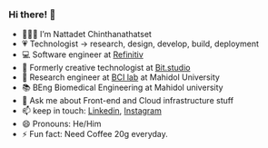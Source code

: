 ### Hi there! 👋

- 👨🏻‍💻 I’m Nattadet Chinthanathatset
- 💗 Technologist -> research, design, develop, build, deployment
- 💻 Software engineer at [Refinitiv](https://www.refinitiv.com/en)
- 🎨 Formerly creative technologist at [Bit.studio](https://bit.studio)
- 🧠 Research engineer at [BCI lab](https://www.facebook.com/bcilabth/) at Mahidol University
- 📚 BEng Biomedical Engineering at Mahidol university
- 💬 Ask me about Front-end and Cloud infrastructure stuff
- 📫 keep in touch: [Linkedin](https://www.linkedin.com/in/nattadetc/), [Instagram](https://www.instagram.com/lwxinm)
- 😄 Pronouns: He/Him
- ⚡ Fun fact: Need Coffee 20g everyday.
